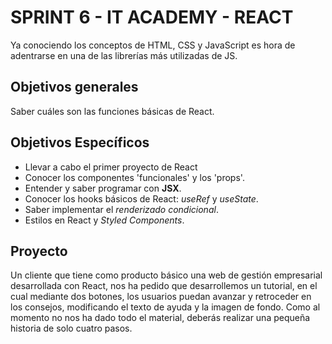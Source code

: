 # SPRINT 6 - IT ACADEMY - REACT

Ya conociendo los conceptos de HTML, CSS y JavaScript es hora de adentrarse en una de las librerías más utilizadas de JS.

## Objetivos generales

Saber cuáles son las funciones básicas de React.

## Objetivos Específicos

- Llevar a cabo el primer proyecto de React
- Conocer los componentes 'funcionales' y los 'props'.
- Entender y saber programar con **JSX**.
- Conocer los hooks básicos de React: *useRef* y *useState*.
- Saber implementar el *renderizado condicional*.
- Estilos en React y *Styled Components*.

## Proyecto
Un cliente que tiene como producto básico una web de gestión empresarial desarrollada con React, nos ha pedido que desarrollemos un tutorial, en el cual mediante dos botones, los usuarios puedan avanzar y retroceder en los consejos, modificando el texto de ayuda y la imagen de fondo.
Como al momento no nos ha dado todo el material, deberás realizar una pequeña historia de solo cuatro pasos.
